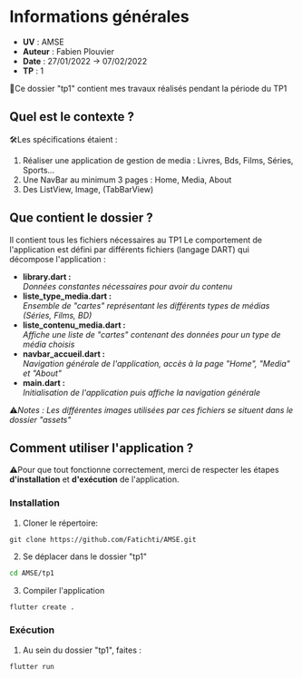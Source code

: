 # Informations générales
- **UV** : AMSE
- **Auteur** : Fabien Plouvier
- **Date** : 27/01/2022 -> 07/02/2022
- **TP** : 1  

📌Ce dossier "tp1" contient mes travaux réalisés pendant la période du TP1
  
## Quel est le contexte ?
🛠️Les spécifications étaient :  
1. Réaliser une application de gestion de media : Livres, Bds, Films, Séries, Sports...
2. Une NavBar au minimum 3 pages : Home, Media, About
3. Des ListView, Image, (TabBarView)
    
        
## Que contient le dossier ?
Il contient tous les fichiers nécessaires au TP1
Le comportement de l'application est défini par différents fichiers (langage DART) qui décompose l'application :

- **library.dart :**  
*Données constantes nécessaires pour avoir du contenu*
- **liste_type_media.dart :**  
*Ensemble de "cartes" représentant les différents types de médias (Séries, Films, BD)*
- **liste_contenu_media.dart :**  
*Affiche une liste de "cartes" contenant des données pour un type de média choisis*
- **navbar_accueil.dart :**  
*Navigation générale de l'application, accès à la page "Home", "Media" et "About"*
- **main.dart :**  
*Initialisation de l'application puis affiche la navigation générale*

⚠️*Notes :*
*Les différentes images utilisées par ces fichiers se situent dans le dossier "assets"*

## Comment utiliser l'application ?
⚠️Pour que tout fonctionne correctement, merci de respecter les étapes **d'installation** et **d'exécution** de l'application.

### Installation
1. Cloner le répertoire: 
```git
git clone https://github.com/Fatichti/AMSE.git
```

2. Se déplacer dans le dossier "tp1"
```bash
cd AMSE/tp1
```

3. Compiler l'application
```bash
flutter create .
```

### Exécution
1. Au sein du dossier "tp1", faites :
```Bash
flutter run
```

